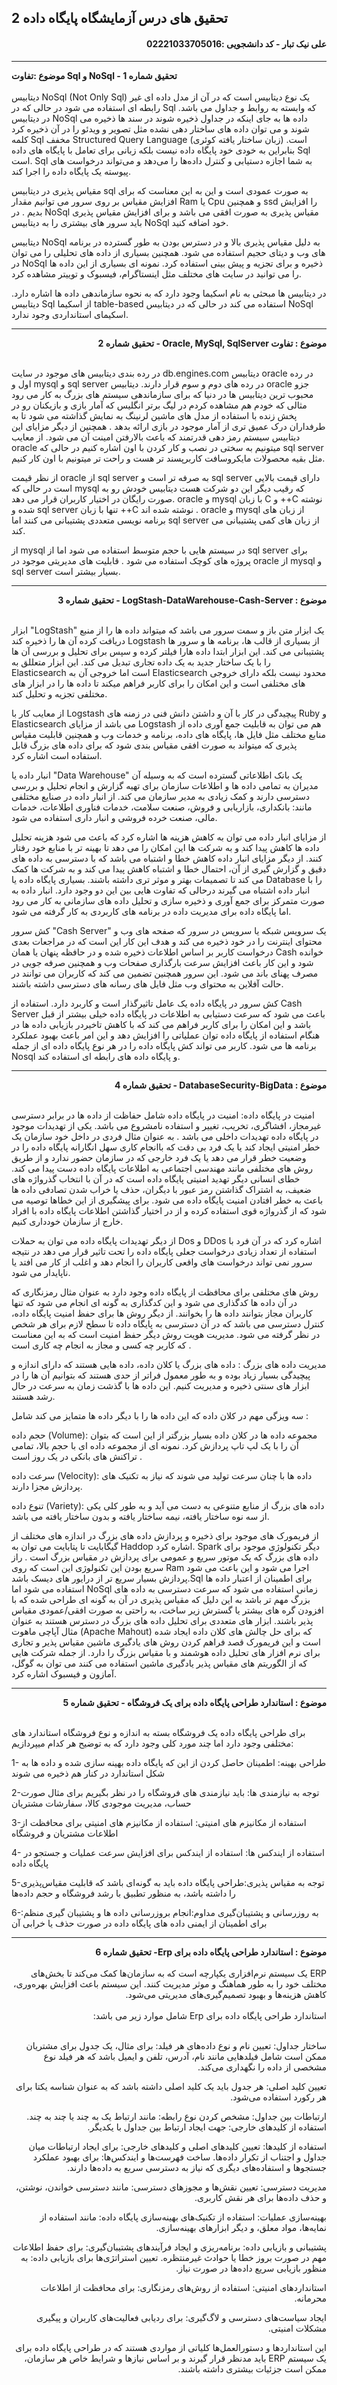<H2>تحقیق های درس آزمایشگاه پایگاه داده 2</H2>
<H4 dir="rtl"><b>علی نیک تبار - کد دانشجویی :02221033705016</b></H4>
<hr>

 <b>موضوع :تفاوت  Sql و NoSql - تحقیق شماره 1</b>
 <br>
 <br>
دیتابیس NoSql (Not Only Sql) یک نوع دیتابیس است که در آن از مدل داده ای غیر رابطه ای استفاده می شود در حالی که در Sql  که وابسته به روابط و جداول می باشد.
در دیتابیس NoSql داده ها به جای اینکه در جداول ذخیره شوند در سند ها ذخیره می شوند و می توان داده های ساختار دهی نشده مثل تصویر و ویدئو را در آن ذخیره کرد
کلمه Sql مخفف Structured Query Language (زبان ساختار یافته کوئری) است. بنابراین به خودی خود پایگاه داده نیست بلکه زبانی برای تعامل با پایگاه های داده Sql است.  Sql به شما اجازه دستیابی و کنترل داده‌ها را می‌دهد و می‌تواند درخواست های پیوسته یک پایگاه داده را اجرا کند. 

مقیاس پذیری در دیتابیس sql  به صورت عمودی است و این به این معناست که برای افزایش مقیاس بر روی سرور می توانیم مقدار Ram یا Cpu و همچنین ssd را افزایش بدیم .
در NoSql  مقیاس پذیری به صورت افقی می باشد و برای افزایش مقیاس پذیری باید سرور های بیشتری را به دیتابیس NoSql خود اضافه کنید.

دیتابیس NoSql به دلیل مقیاس پذیری بالا و در دسترس بودن به طور گسترده در برنامه های وب و دیتای حجیم استفاده می شود. همچنین بسیاری از داده های تحلیلی را می توان در NoSql ذخیره و برای تجزیه و پیش بینی استفاده کرد. نمونه ای بسیاری از این داده ها را می توانید در سایت های مختلف مثل اینستاگرام، فیسبوک و توییتر مشاهده کرد.

در دیتابیس ها مبحثی به نام اسکیما وجود دارد که به نحوه سازماندهی داده ها اشاره دارد. دیتابیس Sql از اسکیما table-based استفاده می کند در حالی که در دیتابیس NoSql اسکیمای استانداردی وجود ندارد.

<hr>
 <div dir="rtl"><b>موضوع : تفاوت Oracle, MySql, SqlServer - تحقیق شماره 2</b></div>
 <br>
 
در رده بندی دیتابیس های موجود در سایت db.engines.com دیتابیس oracle در رده اول و mysql و sql server در رده های دوم و سوم قرار دارند. دیتابیس oracle جزو محبوب ترین دیتابیس ها در دنیا که برای سازماندهی سیستم های بزرگ به کار می رود مثالی که خودم هم مشاهده کردم در لیگ برتر انگلیس که آمار بازی و بازیکنان رو در پخش زنده با استفاده از مدل های ماشین لرنینگ به نمایش گذاشته می شود تا به طرفداران درک عمیق تری از آمار موجود در بازی ارائه بدهد . همچنین از دیگر مزایای این دیتابیس سیستم رمز دهی قدرتمند که باعث بالارفتن امینت آن می شود. از معایب oracle میتونیم به سختی در نصب و کار کردن با اون اشاره کنیم در حالی که sql server مثل بقیه محصولات مایکروسافت کاربرپسند تر هست و راحت تر میتونیم با اون کار کنیم.

از نظر قیمت oracle از sql server به صرفه تر است و sql server دارای قیمت بالایی است در حالی که mysql که رقیب دیگر این دو شرکت هست دیتابیس خودش رو به صورت رایگان در اختیار کاربران قرار می دهد. oracle و mysql با زبان C و ++C نوشته شده و sql server تنها با زبان ++C نوشته شده اند . oracle و mysql از زبان های برنامه نویسی متعددی پشتیبانی می کنند اما sql server از زبان های کمی پشتیبانی می کند.

از mysql در سیستم هایی با حجم متوسط استفاده می شود اما از sql server برای پروژه های کوچک استفاده می شود . قابلیت های مدیریتی موجود در oracle از mysql و sql server بسیار بیشتر است.
<hr>
 <div dir="rtl"><b>موضوع : LogStash-DataWarehouse-Cash-Server - تحقیق شماره 3</b></div>
 <br>

ابزار "LogStash" یک ابزار متن باز و سمت سرور می باشد که میتواند داده ها را از منبع دریافت کرده آن ها را ذخیره کند Logstash از بسیاری از قالب ها، برنامه ها و سرور ها پشتیبانی می کند. این ابزار ابتدا داده هارا فیلتر کرده و سپس برای تحلیل و بررسی آن ها را با یک ساختار جدید به یک داده تجاری تبدیل می کند. این ابزار متعللق به Elasticsearch است اما خروجی آن به Elasticsearch محدود نیست بلکه دارای خروجی های مختلفی است و این امکان را برای کاربر فراهم میکند تا داده ها را در ابزار های مختلفی تجزیه و تحلیل کند.

از معایب کار با Logstash پیچیدگی در کار با آن و داشتن دانش فنی در زمنه های Ruby و Elasticsearch می باشد از مزایای Logstash هم می توان به قابلیت جمع آوری داده از منابع مختلف مثل فایل ها، پایگاه های داده، برنامه و خدمات وب و همچنین قابلیت مقیاس پذیری که میتواند به صورت افقی مقیاس بندی شود که برای داده های بزرگ قابل استفاده است اشاره کرد.



انبار داده یا "Data Warehouse" یک بانک اطلاعاتی گسترده است که به وسیله آن مدیران به تمامی داده ها و اطلاعات سازمان برای تهیه گزارش و انجام تحلیل و بررسی دسترسی دارند و کمک زیادی به مدیر سازمان می کند. از انبار داده در صنایع مختلفی مانند: بانکداری، بازاریابی و فروش، صنعت سلامت، خدمات فناوری اطلاعات، خدمات مالی، صنعت خرده فروشی و انبار داری استفاده می شود.

از مزایای انبار داده می توان به کاهش هزینه ها اشاره کرد که باعث می شود هزینه تحلیل داده ها کاهش پیدا کند و به شرکت ها این امکان را می دهد تا بهینه تر با منابع خود رفتار کنند. از دیگر مزایای انبار داده کاهش خطا و اشتباه می باشد که با دسترسی به داده های دقیق و گزارش گیری از آن، احتمال خطا و اشتباه کاهش پیدا می کند و به شرکت ها کمک می کند تا تصمیمات بهتر و موثر تری داشته باشند. بسیاری پایگاه داده یا Database را با انبار داده اشتباه می گیرند درحالی که تفاوت هایی بین این دو وجود دارد. انبار داده به صورت متمرکز برای جمع آوری و ذخیره سازی و تحلیل داده های سازمانی به کار می رود اما پایگاه داده برای مدیریت داده در برنامه های کاربردی به کار گرفته می شود.



کش سرور "Cash Server" یک سرویس شبکه یا سرویس در سرور که صفحه های وب و محتوای اینترنت را در خود ذخیره می کند و هدف این کار این است که در مراجعات بعدی درخواست کاربر بر اساس اطلاعات ذخیره شده و در حافظه پنهان یا همان Cash خوانده شود و این کار باعث افزایش سرعت بارگذاری صفحات وب و همچنین صرفه جویی در مصرف پهنای باند می شود. این سرور همچنین تضمین می کند که کاربران می توانند در حالت آفلاین به محتوای وب مثل فایل های رسانه های دسترسی داشته باشند.

کش سرور در پایگاه داده یک عامل تاثیرگذار است و کاربرد دارد. استفاده از Cash Server باعث می شود که سرعت دستیابی به اطلاعات در پایگاه داده خیلی بیشتر از قبل باشد و این امکان را برای کاربر فراهم می کند که با کاهش تاخیردر بازیابی داده ها در هنگام استفاده از پایگاه داده توان عملیاتی را افزایش دهد و این امر باعث بهبود عملکرد برنامه ها می شود. کاربر می تواند کش پایگاه داده را در هر نوع پایگاه داده ای از جمله Nosql و پایگاه داده های رابطه ای استفاده کند.

<hr>
 <div dir="rtl"><b>موضوع : DatabaseSecurity-BigData - تحقیق شماره 4</b></div>
 <br>

امنیت در پایگاه داده: امنیت در پایگاه داده شامل حفاظت از داده ها در برابر دسترسی غیرمجاز، افشاگری، تخریب، تغییر و استفاده نامشروع می باشد. یکی از تهدیدات موجود در پایگاه داده تهدیدات داخلی می باشد . به عنوان مثال فردی در داخل خود سازمان یک خطر امنیتی ایجاد کند یا یک فرد بی دقت که باانجام کاری سهل انگارانه پایگاه داده را در وضعیت خطر قرار می دهد یا یک فرد خارجی که در سازمان حضور ندارد و از طریق روش های مختلفی مانند مهندسی اجتماعی به اطلاعات پایگاه داده دست پیدا می کند. خطای انسانی دیگر تهدید امنیتی پایگاه داده است که در آن با انتخاب گذرواژه های ضعیف، به اشتراک گذاشتن رمز عبور با دیگران، حذف یا خراب شدن تصادفی داده ها باعث به خطر افتادن امنیت پایگاه داده می شود. برای پیشگیری از این خطاها توصیه می شود که از گذرواژه قوی استفاده کرده و از در اختیار گذاشتن اطلاعات پایگاه داده با افراد خارج از سازمان خودداری کنیم.

از دیگر تهدیدات پایگاه داده می توان به حملات Dos و DDos اشاره کرد که در آن فرد با استفاده از تعداد زیادی درخواست جعلی پایگاه داده را تحت تاثیر قرار می دهد در نتیجه سرور نمی تواند درخواست های واقعی کاربران را انجام دهد و اغلب از کار می افتد یا ناپایدار می شود.

روش های مختلفی برای محافظت از پایگاه داده وجود دارد به عنوان مثال رمزنگاری که در آن داده ها کدگذاری می شود و این کدگذاری به گونه ای انجام می شود که تنها کاربران مجاز بتوانند داده ها را بخوانند. از دیگر روش ها برای حفظ امنیت پایگاه داده، کنترل دسترسی می باشد که در آن دسترسی به پایگاه داده تا سطح لازم برای هر شخص در نظر گرفته می شود. مدیریت هویت روش دیگر حفظ امنیت است که به این معناست که کاربر چه کسی و مجاز به انجام چه کاری است .



مدیریت داده های بزرگ : داده های بزرگ یا کلان داده، داده هایی هستند که دارای اندازه و پیچیدگی بسیار زیاد بوده و به طور معمول فراتر از حدی هستند که بتوانیم آن ها را در ابزار های سنتی ذخیره و مدیریت کنیم. این داده ها با گذشت زمان به سرعت در حال رشد هستند.

سه ویزگی مهم در کلان داده که این داده ها را با دیگر داده ها متمایز می کند شامل :

حجم داده (Volume): مجموعه داده ها در کلان داده بسیار بزرگتر از این است که بتوان آن را با یک لپ تاپ پردازش کرد. نمونه ای از مجموعه داده ای با حجم بالا، تمامی تراکنش های بانکی در یک روز است .

سرعت داده (Velocity): داده ها با چنان سرعت تولید می شوند که نیاز به تکنیک های پردازش مجزا دارند.

تنوع داده (Variety): داده های بزرگ از منابع متنوعی به دست می آید و به طور کلی یکی از سه نوه ساختار یافته، نیمه ساختار یافته و بدون ساختار یافته می باشد.

از فریمورک های موجود برای ذخیره و پردازش داده های بزرگ در اندازه های مختلف از گیگابایت تا پتابایت می توان به Haddop اشاره کرد. Spark دیگر تکنولوژی موجود برای داده های بزرگ که یک موتور سریع و عمومی برای پردازش در مقیاس بزرگ است . راز سریع بودن این تکنولوژی این است که روی Ram اجرا می شود و این باعث می شود پردازش بسیار سریع تر از درایور های دیسک باشد.Sql برای اطمینان از اعتبار داده ها استفاده می شود اما NoSql زمانی استفاده می شود که سرعت دسترسی به داده های بزرگ مهم تر باشد به این دلیل که مقیاس پذیری در آن به گونه ای طراحی شده که با افزودن گره های بیشتر یا گسترش زیر ساخت، به راحتی به صورت افقی/عمودی مقیاس پذیر باشند. ابزار های متعددی برای تحلیل داده های بزرگ در دسترس هستند به عنوان مثال آپاچی ماهوت (Apache Mahout) که برای حل چالش های کلان داده ایجاد شده است و این فریمورک قصد فراهم کردن روش های یادگیری ماشین مقیاس پذیر و تجاری برای نرم افزار های تحلیل داده هوشمند و با مقیاس بزرگ را دارد. از جمله شرکت هایی که از الگوریتم های مقیاس پذیر یادگیری ماشین استفاده می کنند می توان به گوگل، آمازون و فیسبوک اشاره کرد.
<hr>
<div dir="rtl"><b>موضوع : استاندارد طراحی پایگاه داده برای یک فروشگاه - تحقیق شماره 5</b></div>
<br>

برای طراحی پایگاه داده یک فروشگاه بسته به اندازه و نوع فروشگاه استاندارد های مختلفی وجود دارد اما چند مورد کلی وجود دارد که به توضیح هر کدام میپردازیم:
  

1- طراحی بهینه: اطمینان حاصل کردن از این که پایگاه داده بهینه سازی شده و داده ها به شکل استاندارد در کنار هم ذخیره می شوند

2-توجه به نیازمندی ها: باید نیازمندی های فروشگاه را در نظر بگیریم برای مثال صورت حساب، مدیریت موجودی کالا، سفارشات مشتریان

3-استفاده از مکانیزم های امنیتی: استفاده از مکانیزم های امنیتی برای محافظت از اطلاعات مشتریان و فروشگاه

4- استفاده از ایندکس ها: استفاده از ایندکس برای افزایش سرعت عملیات و جستجو در پایگاه داده

5-توجه به مقیاس پذیری:طراحی پایگاه داده باید به گونه‌ای باشد که قابلیت مقیاس‌پذیری را داشته باشد، به منظور تطبیق با رشد فروشگاه و حجم داده‌ها

6-:به روزرسانی و پشتیبان‌گیری مداوم:انجام بروزرسانی داده ها و پشتیبان گیری منظم برای اطمینان از ایمنی داده های پایگاه داده در صورت حذف یا خرابی آن

<hr>
<div dir="rtl"><b>موضوع : استاندارد طراحی پایگاه داده برای Erp- تحقیق شماره 6</b></div>
<br>
<div dir="rtl">ERP یک سیستم نرم‌افزاری یکپارچه است که به سازمان‌ها کمک می‌کند تا بخش‌های مختلف خود را به طور هماهنگ و موثر مدیریت کنند. این سیستم باعث افزایش بهره‌وری، کاهش هزینه‌ها و بهبود تصمیم‌گیری‌های مدیریتی می‌شود.</div>
<br>
<div dir="rtl">استاندارد طراحی پایگاه داده برای Erp شامل موارد زیر می باشد:</div>
 <br>
<div dir="rtl">



 
ساختار جداول:
تعیین نام و نوع داده‌های هر فیلد: برای مثال، یک جدول برای مشتریان ممکن است شامل فیلدهایی مانند نام، آدرس، تلفن و ایمیل باشد که هر فیلد نوع مشخصی از داده را نگهداری می‌کند.

تعیین کلید اصلی: هر جدول باید یک کلید اصلی داشته باشد که به عنوان شناسه یکتا برای هر رکورد استفاده می‌شود.
 
ارتباطات بین جداول:
مشخص کردن نوع رابطه: مانند ارتباط یک به چند یا چند به چند.
استفاده از کلیدهای خارجی: جهت ایجاد ارتباط بین جداول با یکدیگر.

استفاده از کلیدها:
تعیین کلیدهای اصلی و کلیدهای خارجی: برای ایجاد ارتباطات میان جداول و اجتناب از تکرار داده‌ها.
ساخت فهرست‌ها و ایندکس‌ها: برای بهبود عملکرد جستجوها و استفاده‌های دیگری که نیاز به دسترسی سریع به داده‌ها دارند.

مدیریت دسترسی:
تعیین نقش‌ها و مجوزهای دسترسی: مانند دسترسی خواندن، نوشتن، و حذف داده‌ها برای هر نقش کاربری.

بهینه‌سازی عملیات:
استفاده از تکنیک‌های بهینه‌سازی پایگاه داده: مانند استفاده از نمایه‌ها، مواد معلق، و دیگر ابزارهای بهینه‌سازی.

پشتیبانی و بازیابی داده:
برنامه‌ریزی و ایجاد فرآیندهای پشتیبان‌گیری: برای حفظ اطلاعات مهم در صورت بروز خطا یا حوادث غیرمنتظره.
تعیین استراتژی‌ها برای بازیابی داده: به منظور بازیابی سریع داده‌ها در صورت نیاز.

استانداردهای امنیتی:
استفاده از روش‌های رمزنگاری: برای محافظت از اطلاعات محرمانه.

ایجاد سیاست‌های دسترسی و لاگ‌گیری: برای ردیابی فعالیت‌های کاربران و پیگیری مشکلات امنیتی.

این استانداردها و دستورالعمل‌ها کلیاتی از مواردی هستند که در طراحی پایگاه داده برای یک سیستم ERP باید مدنظر قرار گیرند و بر اساس نیازها و شرایط خاص هر سازمان، ممکن است جزئیات بیشتری داشته باشند.

</div>
